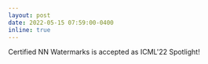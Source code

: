 ```yaml
---
layout: post
date: 2022-05-15 07:59:00-0400
inline: true
---
```


Certified NN Watermarks is accepted as ICML'22 Spotlight!
